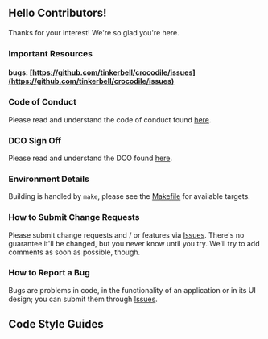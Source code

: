 ## Hello Contributors!

Thanks for your interest!
We're so glad you're here.

### Important Resources

#### bugs: [https://github.com/tinkerbell/crocodile/issues](https://github.com/tinkerbell/crocodile/issues)

### Code of Conduct

Please read and understand the code of conduct found [here](https://github.com/tinkerbell/.github/blob/master/CODE_OF_CONDUCT.md).

### DCO Sign Off

Please read and understand the DCO found [here](docs/DCO.md).

### Environment Details

Building is handled by `make`, please see the [Makefile](Makefile) for available targets.

### How to Submit Change Requests

Please submit change requests and / or features via [Issues](https://github.com/tinkerbell/crocodile/issues).
There's no guarantee it'll be changed, but you never know until you try.
We'll try to add comments as soon as possible, though.

### How to Report a Bug

Bugs are problems in code, in the functionality of an application or in its UI design; you can submit them through [Issues](https://github.com/tinkerbell/crocodile/issues).

## Code Style Guides
